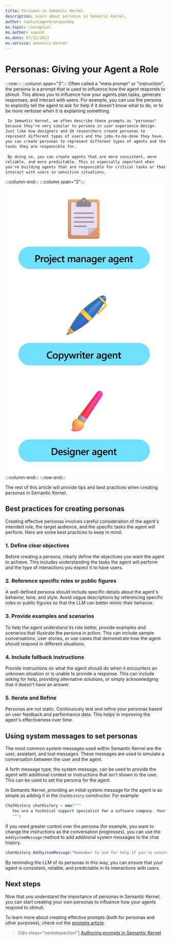 ```yaml
---
title: Personas in Semantic Kernel 
description: Learn about personas in Semantic Kernel.
author: sophialagerkranspandey
ms.topic: conceptual
ms.author: sopand
ms.date: 07/12/2023
ms.service: semantic-kernel
---
```


# Personas: Giving your Agent a Role


:::row:::
   :::column span="3":::
     Often called a "meta prompt" or "instruction", the persona is a prompt that is used to influence how the agent responds to stimuli. This allows you to influence how your agents plan tasks, generate responses, and interact with users. For example, you can use the persona to explicitly tell the agent to ask for help if it doesn't know what to do, or to be more verbose when it is explaining something.

     In Semantic Kernel, we often describe these prompts as "personas" because they're very similar to persona in user experience design. Just like how designers and UX researchers create personas to represent different types of users and the jobs-to-be-done they have, you can create personas to represent different types of agents and the tasks they are responsible for.

     By doing so, you can create agents that are more consistent, more reliable, and more predictable. This is especially important when you're building agents that are responsible for critical tasks or that interact with users in sensitive situations.
   :::column-end:::
   :::column span="2":::
        ![Semantic Kernel Persona](../media/personas.png)
   :::column-end:::
:::row-end:::

The rest of this article will provide tips and best practices when creating personas in Semantic Kernel.

## Best practices for creating personas

Creating effective personas involves careful consideration of the agent's intended role, the target audience, and the specific tasks the agent will perform. Here are some best practices to keep in mind:

### 1. Define clear objectives
Before creating a persona, clearly define the objectives you want the agent to achieve. This includes understanding the tasks the agent will perform and the type of interactions you expect it to have users.

### 2. Reference specific roles or public figures
A well-defined persona should include specific details about the agent's behavior, tone, and style. Avoid vague descriptions by referencing specific roles or public figures so that the LLM can better mimic their behavior.

### 3. Provide examples and scenarios
To help the agent understand its role better, provide examples and scenarios that illustrate the persona in action. This can include sample conversations, user stories, or use cases that demonstrate how the agent should respond in different situations.

### 4. Include fallback instructions
Provide instructions on what the agent should do when it encounters an unknown situation or is unable to provide a response. This can include asking for help, providing alternative solutions, or simply acknowledging that it doesn't have an answer.

### 5. Iterate and Refine
Personas are not static. Continuously test and refine your personas based on user feedback and performance data. This helps in improving the agent's effectiveness over time.

## Using system messages to set personas

The most common system messages used within Semantic Kernel are the user, assistant, and tool messages. These messages are used to simulate a conversation between the user and the agent.

A forth message type, the system message, can be used to provide the agent with additional context or instructions that isn't shown to the user. This can be used to set the persona for the agent.

In Semantic Kernel, providing an initial system message for the agent is as simple as adding it in the `ChatHistory` constructor. For example:

```csharp
ChatHistory chatHistory = new("""
   You are a technical support specialist for a software company. Your primary task is to assist users with technical issues, such as installation problems, software bugs, and feature inquiries. Use technical jargon appropriately, but ensure that explanations are easy to understand. If a problem is too complex, suggest advanced troubleshooting steps or escalate to a higher-level support team using the escalate tool.
   """)
```

If you need greater control over the persona (for example, you want to change the instructions as the conversation progresses), you can use the `AddSystemMessage` method to add additional system messages to the chat history.

```csharp
chatHistory.AddSystemMessage("Remember to ask for help if you're unsure how to proceed.")
```

By reminding the LLM of its personas in this way, you can ensure that your agent is consistent, reliable, and predictable in its interactions with users.

## Next steps

Now that you understand the importance of personas in Semantic Kernel, you can start creating your own personas to influence how your agents respond to stimuli.

To learn more about creating effective prompts (both for personas and other purposes), check out the [prompts article](./prompts.md).

> [!div class="nextstepaction"]
> [Authoring prompts in Semantic Kernel](./prompts.md)